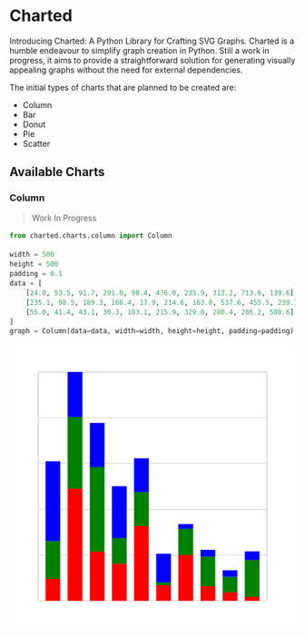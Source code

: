 # Charted

Introducing Charted: A Python Library for Crafting SVG Graphs. Charted is a humble endeavour to simplify graph creation in Python. Still a work in progress, it aims to provide a straightforward solution for generating visually appealing graphs without the need for external dependencies.

The initial types of charts that are planned to be created are:

- Column
- Bar
- Donut
- Pie
- Scatter

## Available Charts

### Column

> Work In Progress

```py
from charted.charts.column import Column

width = 500
height = 500
padding = 0.1
data = [
    [24.0, 53.5, 91.7, 291.0, 98.4, 476.0, 235.9, 313.2, 713.6, 139.6],
    [235.1, 98.5, 189.3, 166.4, 17.9, 214.6, 163.8, 537.6, 455.5, 239.7],
    [55.0, 41.4, 43.1, 30.3, 183.1, 215.9, 329.0, 280.4, 286.2, 508.6],
]
graph = Column(data=data, width=width, height=height, padding=padding)
```

![](/docs/examples/column.svg)
